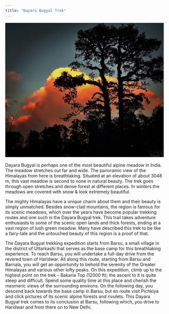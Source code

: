 ```yaml
---
title: "Dayara Bugyal Trek"
---
```


![](dayara.jpg)

Dayara Bugyal is perhaps one of the most beautiful alpine meadow in India. The meadow stretches out far and wide. The panoramic view of the Himalayas from here is breathtaking. Situated at an elevation of about 3048 m, this vast meadow is second to none in natural beauty. The trek goes through open stretches and dense forest at different places. In winters the meadows are covered with snow & look extremely beautiful.


The mighty Himalayas have a unique charm about them and their beauty is simply unmatched. Besides snow-clad mountains, the region is famous for its scenic meadows, which over the years have become popular trekking routes and one such is the Dayara Bugyal trek. This trail takes adventure enthusiasts to some of the scenic open lands and thick forests, ending at a vast region of lush green meadow. Many have described this trek to be like a fairy-tale and the untouched beauty of this region is a proof of that.

The Dayara Bugyal trekking expedition starts from Barsu, a small village in the district of Uttarkashi that serves as the base camp for this breathtaking experience. To reach Barsu, you will undertake a full-day drive from the revered town of Haridwar. All along this route, starting from Barsu and Barnala, you will get an opportunity to behold the serenity of the Greater Himalayas and various other lofty peaks. On this expedition, climb up to the highest point on the trek – Bakaria Top (12000 ft); the ascent to it is quite steep and difficult. Spend some quality time at this place and cherish the mesmeric views of the surrounding environs. On the following day, you descend back towards the base camp in Barsu, but en route visit Pichkiya and click pictures of its scenic alpine forests and rivulets. This Dayara Bugyal trek comes to its conclusion at Barsu, following which, you drive to Haridwar and from there on to New Delhi.

